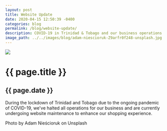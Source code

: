 ```yaml
---
layout: post
title: Website Update
date: 2020-04-15 12:50:39 -0400
categories: blog
permalink: /blog/website-update/
description: COVID-19 in Trinidad & Tobago and our business operations.
image_path: ../../images/blog/adam-niescioruk-Z9arfr0f248-unsplash.jpg
---
```


<div>
  <div class="bg-white sm:w-1/2 rounded mx-auto my-8 p-8">
    <img class="rounded w-full mx-auto" src="{{ page.image_path }}">
    <div class="py-4">
      <h1 class="text-2xl font-medium mb-2 text-gray-800">{{ page.title }}</h1>
      <h2 class="mb-4 font-medium text-sm text-gray-500 uppercase tracking-wide">{{ page.date }}</h2>
      <p class="text-gray-800">During the lockdown of Trinidad and Tobago due to the ongoing pandemic of COVID-19, we've
        halted all operations for our business and are currently undergoing website maintenance to enhance our shopping
        experience.</p>
      <p class="py-4 text-sm text-gray-500 tracking-wide">Photo by Adam Nieścioruk on Unsplash</p>
    </div>
  </div>
</div>